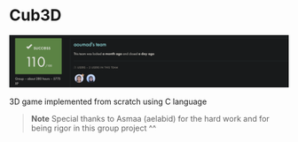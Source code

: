 # Cub3D

![alt text](https://github.com/aoumad/Cub3D/blob/main/mp4/results.png)

 3D game implemented from scratch using C language
 
  > **Note**
  > Special thanks to Asmaa (aelabid) for the hard work and for being rigor in this group project ^^
